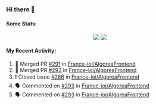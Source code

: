 ### Hi there 👋

#### Some Stats:
<p align="center">
    <img align="center" src="https://github-readme-stats-chi-wheat.vercel.app/api?username=AyeRlS&hide=stars&count_private=true&theme=dark" />
    <img align="center" src="https://github-readme-stats-chi-wheat.vercel.app/api/top-langs/?username=AyeRlS&hide=html,css,scss,less&langs_count=10&layout=compact&theme=dark" />
</p>
<!--
[![Anurag's github stats](https://github-readme-stats-chi-wheat.vercel.app/api?username=AyeRlS&hide=stars&count_private=true&theme=dracula)](https://github.com/anuraghazra/github-readme-stats)
[![Top Langs](https://github-readme-stats-chi-wheat.vercel.app/api/top-langs/?username=AyeRlS&hide=html,css,scss,less&langs_count=10&layout=compact&theme=dracula)](https://github.com/anuraghazra/github-readme-stats)
[![willianrod's wakatime stats](https://github-readme-stats.vercel.app/api/wakatime?username=Ayeris)](https://github.com/anuraghazra/github-readme-stats)
-->
<!--START_SECTION:waka-->

<!--END_SECTION:waka-->

#### My Recent Activity:
<!--START_SECTION:activity-->
1. 🎉 Merged PR [#291](https://github.com/France-ioi/AlgoreaFrontend/pull/291) in [France-ioi/AlgoreaFrontend](https://github.com/France-ioi/AlgoreaFrontend)
2. 🎉 Merged PR [#293](https://github.com/France-ioi/AlgoreaFrontend/pull/293) in [France-ioi/AlgoreaFrontend](https://github.com/France-ioi/AlgoreaFrontend)
3. ❗️ Closed issue [#286](https://github.com/France-ioi/AlgoreaFrontend/issues/286) in [France-ioi/AlgoreaFrontend](https://github.com/France-ioi/AlgoreaFrontend)
4. 🗣 Commented on [#293](https://github.com/France-ioi/AlgoreaFrontend/issues/293) in [France-ioi/AlgoreaFrontend](https://github.com/France-ioi/AlgoreaFrontend)
5. 🗣 Commented on [#293](https://github.com/France-ioi/AlgoreaFrontend/issues/293) in [France-ioi/AlgoreaFrontend](https://github.com/France-ioi/AlgoreaFrontend)
<!--END_SECTION:activity-->

<!--
**AyeRlS/AyeRlS** is a ✨ _special_ ✨ repository because its `README.md` (this file) appears on your GitHub profile.

Here are some ideas to get you started:

- 🔭 I’m currently working on ...
- 🌱 I’m currently learning ...
- 👯 I’m looking to collaborate on ...
- 🤔 I’m looking for help with ...
- 💬 Ask me about ...
- 📫 How to reach me: ...
- 😄 Pronouns: fucking hell
- ⚡ Fun fact: ...
-->
